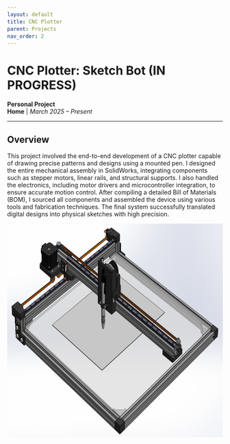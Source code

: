 ```yaml
---
layout: default
title: CNC Plotter
parent: Projects
nav_order: 2
---
```


# CNC Plotter: Sketch Bot (IN PROGRESS)
**Personal Project**  
**Home** | *March 2025 – Present*

---

## Overview 

This project involved the end-to-end development of a CNC plotter capable of drawing precise patterns and designs using a mounted pen. I designed the entire mechanical assembly in SolidWorks, integrating components such as stepper motors, linear rails, and structural supports. I also handled the electronics, including motor drivers and microcontroller integration, to ensure accurate motion control. After compiling a detailed Bill of Materials (BOM), I sourced all components and assembled the device using various tools and fabrication techniques. The final system successfully translated digital designs into physical sketches with high precision.

<div style="display: flex; justify-content: center; gap: 20px;">
  <img src="assets/cncplotterassembly.png" alt="cncplotter" style="height: 500px; width: auto;">
</div>
